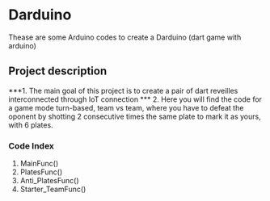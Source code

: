 # Darduino
Thease are some Arduino codes to create a Darduino (dart game with arduino)

## Project description

***1. The main goal of this project is to create a pair of dart reveilles interconnected through IoT connection ***
2. Here you will find the code for a game mode turn-based, team vs team, where you have to defeat the oponent by shotting 2 consecutive times the same plate to mark it as yours, with 6 plates.

### Code Index
1. MainFunc()
2. PlatesFunc()
3. Anti_PlatesFunc()
4. Starter_TeamFunc()
